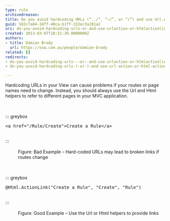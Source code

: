```yaml
---
type: rule
archivedreason: 
title: Do you avoid hardcoding URLs (“../”, “~/”, or “/”) and use Url.Action or Html.ActionLink instead?
guid: 582c7a84-24ff-40ca-b1ff-332ec3a191a2
uri: do-you-avoid-hardcoding-urls-or-and-use-urlaction-or-htmlactionlink-instead
created: 2013-03-07T18:51:39.0000000Z
authors:
- title: Damian Brady
  url: https://ssw.com.au/people/damian-brady
related: []
redirects:
- do-you-avoid-hardcoding-urls---or--and-use-urlaction-or-htmlactionlink-instead
- do-you-avoid-hardcoding-urls-(-or-)-and-use-url-action-or-html-actionlink-instead

---
```


Hardcoding URLs in your View can cause problems if your routes or page names need to change.  Instead, you should always use the Url and Html helpers to refer to different pages in your MVC application.

<!--endintro-->
<dl class="badImage"><dt><br><br>::: greybox<br><pre>&lt;a href=&quot;/Rule/Create&quot;&gt;Create a Rule&lt;/a&gt;
</pre><br>:::<br><br></dt><dd>Figure&#58; Bad Example – Hard-coded URLs may lead to broken links if routes change</dd></dl><dl class="goodImage"><dt><br><br>::: greybox<br><pre>@Html.ActionLink(&quot;Create a Rule&quot;, &quot;Create&quot;, &quot;Rule&quot;)
</pre><br>:::<br><br></dt><dd>Figure&#58; Good Example – Use the Url or Html helpers to provide links</dd></dl>
